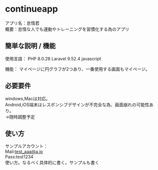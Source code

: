 # continueapp
アプリ名：怠惰君<br>
概要：怠惰な人でも運動やトレーニングを習慣化する為のアプリ<br>

## 簡単な説明 / 機能
使用言語：
PHP 8.0.28
Laravel 9.52.4
javascript

機能：
マイページに円グラフが2つあり、一番使用する画面もマイページ。


## 必要要件
windows,Macは対応。<br>
Android,iOS端末はレスポンシブデザインが不完全な為、画面崩れの可能性あり。<br>
→随時調整予定

## 使い方
サンプルアカウント：<br>
Mail:test_aaa@a.jp<br>
Pass:test1234<br>
使い方。なるべく具体的に書く。サンプルも書く
